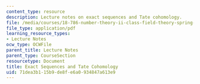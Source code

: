 ```yaml
---
content_type: resource
description: Lecture notes on exact sequences and Tate cohomology.
file: /media/courses/18-786-number-theory-ii-class-field-theory-spring-2016/71dea3b115b9de8fe6a0934847a613e9_MIT18_786S16_lec6.pdf
file_type: application/pdf
learning_resource_types:
- Lecture Notes
ocw_type: OCWFile
parent_title: Lecture Notes
parent_type: CourseSection
resourcetype: Document
title: Exact Sequences and Tate Cohomology
uid: 71dea3b1-15b9-de8f-e6a0-934847a613e9
---
```

